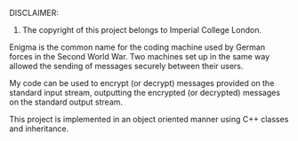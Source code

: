 DISCLAIMER:
1. The copyright of this project belongs to Imperial College London.

Enigma is the common name for the coding machine used by German forces in the Second World War. Two machines set up in the same way allowed the sending of messages securely between their users. 

My code can be used to encrypt (or decrypt) messages provided on the standard input stream, outputting the encrypted (or decrypted) messages on the standard output stream. 

This project is implemented in an object oriented manner using C++ classes and inheritance.

